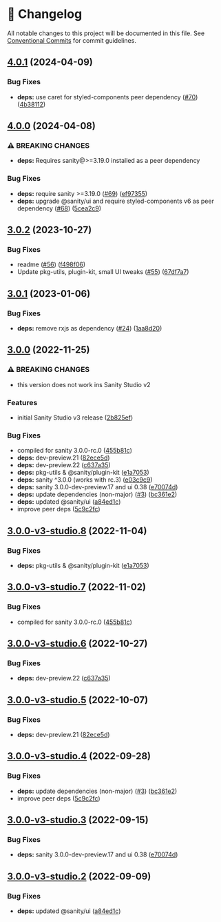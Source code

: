 <!-- markdownlint-disable --><!-- textlint-disable -->

# 📓 Changelog

All notable changes to this project will be documented in this file. See
[Conventional Commits](https://conventionalcommits.org) for commit guidelines.

## [4.0.1](https://github.com/sanity-io/google-maps-input/compare/v4.0.0...v4.0.1) (2024-04-09)

### Bug Fixes

- **deps:** use caret for styled-components peer dependency ([#70](https://github.com/sanity-io/google-maps-input/issues/70)) ([4b38112](https://github.com/sanity-io/google-maps-input/commit/4b381121d4d9a325480c1c77fabfab5fdb3e0990))

## [4.0.0](https://github.com/sanity-io/google-maps-input/compare/v3.0.2...v4.0.0) (2024-04-08)

### ⚠ BREAKING CHANGES

- **deps:** Requires sanity@>=3.19.0 installed as a peer dependency

### Bug Fixes

- **deps:** require sanity >=3.19.0 ([#69](https://github.com/sanity-io/google-maps-input/issues/69)) ([ef97355](https://github.com/sanity-io/google-maps-input/commit/ef973556c470e32a272d0aeace8c4e00954bfc00))
- **deps:** upgrade @sanity/ui and require styled-components v6 as peer dependency ([#68](https://github.com/sanity-io/google-maps-input/issues/68)) ([5cea2c9](https://github.com/sanity-io/google-maps-input/commit/5cea2c9854fa024c2f3c421bdc058216fffe7940))

## [3.0.2](https://github.com/sanity-io/google-maps-input/compare/v3.0.1...v3.0.2) (2023-10-27)

### Bug Fixes

- readme ([#56](https://github.com/sanity-io/google-maps-input/issues/56)) ([f498f06](https://github.com/sanity-io/google-maps-input/commit/f498f06195327d974dc7d9b4ddbfafed4a22fd6b))
- Update pkg-utils, plugin-kit, small UI tweaks ([#55](https://github.com/sanity-io/google-maps-input/issues/55)) ([67df7a7](https://github.com/sanity-io/google-maps-input/commit/67df7a75f72996de6fd9654b9a461aeadde4e625))

## [3.0.1](https://github.com/sanity-io/google-maps-input/compare/v3.0.0...v3.0.1) (2023-01-06)

### Bug Fixes

- **deps:** remove rxjs as dependency ([#24](https://github.com/sanity-io/google-maps-input/issues/24)) ([1aa8d20](https://github.com/sanity-io/google-maps-input/commit/1aa8d20fe88c8f9d14bb2ea77d056249ba1fa34b))

## [3.0.0](https://github.com/sanity-io/google-maps-input/compare/v2.35.2...v3.0.0) (2022-11-25)

### ⚠ BREAKING CHANGES

- this version does not work ins Sanity Studio v2

### Features

- initial Sanity Studio v3 release ([2b825ef](https://github.com/sanity-io/google-maps-input/commit/2b825efbad8b4924bd4e9e87d4f5398e3bbda83b))

### Bug Fixes

- compiled for sanity 3.0.0-rc.0 ([455b81c](https://github.com/sanity-io/google-maps-input/commit/455b81cd225634290c8af95f9726cc732db42d58))
- **deps:** dev-preview.21 ([82ece5d](https://github.com/sanity-io/google-maps-input/commit/82ece5d2171a24ee086364e94f30366c14bbd74d))
- **deps:** dev-preview.22 ([c637a35](https://github.com/sanity-io/google-maps-input/commit/c637a35b2e5d545e135ccf9e6b91b4092e20ad75))
- **deps:** pkg-utils & @sanity/plugin-kit ([e1a7053](https://github.com/sanity-io/google-maps-input/commit/e1a70534bd443b15aaf1c182b281085f49892d7c))
- **deps:** sanity ^3.0.0 (works with rc.3) ([e03c9c9](https://github.com/sanity-io/google-maps-input/commit/e03c9c9f487b1a88b91cd450441a8c487bcacccd))
- **deps:** sanity 3.0.0-dev-preview.17 and ui 0.38 ([e70074d](https://github.com/sanity-io/google-maps-input/commit/e70074d0e615e04c82e5012613cd00b1186a2216))
- **deps:** update dependencies (non-major) ([#3](https://github.com/sanity-io/google-maps-input/issues/3)) ([bc361e2](https://github.com/sanity-io/google-maps-input/commit/bc361e25aa75cc7bb0e1c2e22a944586b26b0396))
- **deps:** updated @sanity/ui ([a84ed1c](https://github.com/sanity-io/google-maps-input/commit/a84ed1ccd7f7ec6673eaf79ad5926bb483f58092))
- improve peer deps ([5c9c2fc](https://github.com/sanity-io/google-maps-input/commit/5c9c2fcf43e554fb24e3de2549468aa6b4e6360d))

## [3.0.0-v3-studio.8](https://github.com/sanity-io/google-maps-input/compare/v3.0.0-v3-studio.7...v3.0.0-v3-studio.8) (2022-11-04)

### Bug Fixes

- **deps:** pkg-utils & @sanity/plugin-kit ([e1a7053](https://github.com/sanity-io/google-maps-input/commit/e1a70534bd443b15aaf1c182b281085f49892d7c))

## [3.0.0-v3-studio.7](https://github.com/sanity-io/google-maps-input/compare/v3.0.0-v3-studio.6...v3.0.0-v3-studio.7) (2022-11-02)

### Bug Fixes

- compiled for sanity 3.0.0-rc.0 ([455b81c](https://github.com/sanity-io/google-maps-input/commit/455b81cd225634290c8af95f9726cc732db42d58))

## [3.0.0-v3-studio.6](https://github.com/sanity-io/google-maps-input/compare/v3.0.0-v3-studio.5...v3.0.0-v3-studio.6) (2022-10-27)

### Bug Fixes

- **deps:** dev-preview.22 ([c637a35](https://github.com/sanity-io/google-maps-input/commit/c637a35b2e5d545e135ccf9e6b91b4092e20ad75))

## [3.0.0-v3-studio.5](https://github.com/sanity-io/google-maps-input/compare/v3.0.0-v3-studio.4...v3.0.0-v3-studio.5) (2022-10-07)

### Bug Fixes

- **deps:** dev-preview.21 ([82ece5d](https://github.com/sanity-io/google-maps-input/commit/82ece5d2171a24ee086364e94f30366c14bbd74d))

## [3.0.0-v3-studio.4](https://github.com/sanity-io/google-maps-input/compare/v3.0.0-v3-studio.3...v3.0.0-v3-studio.4) (2022-09-28)

### Bug Fixes

- **deps:** update dependencies (non-major) ([#3](https://github.com/sanity-io/google-maps-input/issues/3)) ([bc361e2](https://github.com/sanity-io/google-maps-input/commit/bc361e25aa75cc7bb0e1c2e22a944586b26b0396))
- improve peer deps ([5c9c2fc](https://github.com/sanity-io/google-maps-input/commit/5c9c2fcf43e554fb24e3de2549468aa6b4e6360d))

## [3.0.0-v3-studio.3](https://github.com/sanity-io/google-maps-input/compare/v3.0.0-v3-studio.2...v3.0.0-v3-studio.3) (2022-09-15)

### Bug Fixes

- **deps:** sanity 3.0.0-dev-preview.17 and ui 0.38 ([e70074d](https://github.com/sanity-io/google-maps-input/commit/e70074d0e615e04c82e5012613cd00b1186a2216))

## [3.0.0-v3-studio.2](https://github.com/sanity-io/google-maps-input/compare/v3.0.0-v3-studio.1...v3.0.0-v3-studio.2) (2022-09-09)

### Bug Fixes

- **deps:** updated @sanity/ui ([a84ed1c](https://github.com/sanity-io/google-maps-input/commit/a84ed1ccd7f7ec6673eaf79ad5926bb483f58092))
